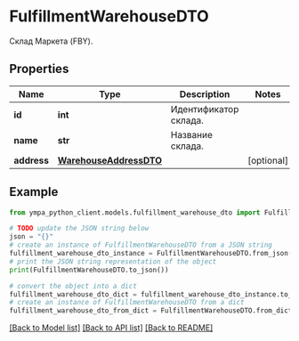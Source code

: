 # FulfillmentWarehouseDTO

Склад Маркета (FBY).

## Properties

Name | Type | Description | Notes
------------ | ------------- | ------------- | -------------
**id** | **int** | Идентификатор склада. | 
**name** | **str** | Название склада. | 
**address** | [**WarehouseAddressDTO**](WarehouseAddressDTO.md) |  | [optional] 

## Example

```python
from ympa_python_client.models.fulfillment_warehouse_dto import FulfillmentWarehouseDTO

# TODO update the JSON string below
json = "{}"
# create an instance of FulfillmentWarehouseDTO from a JSON string
fulfillment_warehouse_dto_instance = FulfillmentWarehouseDTO.from_json(json)
# print the JSON string representation of the object
print(FulfillmentWarehouseDTO.to_json())

# convert the object into a dict
fulfillment_warehouse_dto_dict = fulfillment_warehouse_dto_instance.to_dict()
# create an instance of FulfillmentWarehouseDTO from a dict
fulfillment_warehouse_dto_from_dict = FulfillmentWarehouseDTO.from_dict(fulfillment_warehouse_dto_dict)
```
[[Back to Model list]](../README.md#documentation-for-models) [[Back to API list]](../README.md#documentation-for-api-endpoints) [[Back to README]](../README.md)


